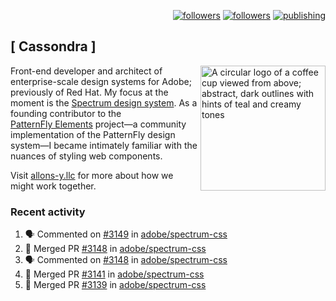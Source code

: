 <p align="right"><a rel="me" href="https://front-end.social/@castastrophe">
    <img alt="followers" title="Follow me on Mastodon" src="https://img.shields.io/mastodon/follow/109297102751309835?domain=https%3A%2F%2Ffront-end.social&label=Follow&logo=mastodon&logoColor=white&style=for-the-badge&labelColor=008080&color=006969"/></a>
  <a href="https://codepen.io/castastrophe/">
    <img alt="followers" title="Follow me on CodePen" src="https://img.shields.io/badge/23-1?color=640464&labelColor=7c007c&style=for-the-badge&logo=codepen&label=Follow"/></a>
<a href="https://castastrophe.medium.com/">
    <img alt="publishing" title="View articles on Medium" src="https://img.shields.io/badge/107-1?color=666&labelColor=444&label=subscribe&logo=medium&logoColor=white&style=for-the-badge"/></a>
</p>

## [&nbsp;Cassondra&nbsp;]

<img align="right" src="https://github-production-user-asset-6210df.s3.amazonaws.com/1840295/253016758-ba468774-1cd3-42c2-8f43-947b5eeb5edf.png" height="200" alt="A circular logo of a coffee cup viewed from above; abstract, dark outlines with hints of teal and creamy tones">

Front-end developer and architect of enterprise-scale design systems for Adobe; previously of Red Hat. My focus at the moment is the [Spectrum design system](https://github.com/adobe/spectrum-css). As a founding contributor to the [PatternFly&nbsp;Elements](https://github.com/patternfly/patternfly-elements) project&mdash;a community implementation of the PatternFly design system&mdash;I became intimately familiar with the nuances of styling web components.

Visit [allons-y.llc](http://allons-y.llc/) for more about how we might work together.

### Recent activity

<!--START_SECTION:activity-->
1. 🗣 Commented on [#3149](https://github.com/adobe/spectrum-css/pull/3149#issuecomment-2368396810) in [adobe/spectrum-css](https://github.com/adobe/spectrum-css)
2. 🎉 Merged PR [#3148](https://github.com/adobe/spectrum-css/pull/3148) in [adobe/spectrum-css](https://github.com/adobe/spectrum-css)
3. 🗣 Commented on [#3148](https://github.com/adobe/spectrum-css/pull/3148#issuecomment-2368299346) in [adobe/spectrum-css](https://github.com/adobe/spectrum-css)
4. 🎉 Merged PR [#3141](https://github.com/adobe/spectrum-css/pull/3141) in [adobe/spectrum-css](https://github.com/adobe/spectrum-css)
5. 🎉 Merged PR [#3139](https://github.com/adobe/spectrum-css/pull/3139) in [adobe/spectrum-css](https://github.com/adobe/spectrum-css)
<!--END_SECTION:activity-->
